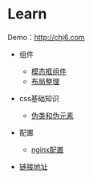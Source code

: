# Learn

  Demo：http://chj6.com

- 组件
  - [模态框组件](/components/Modal/example.html)
  - [布局整理](/components/Layout/example.html)

- css基础知识
  - [伪类和伪元素](/css/pseudo-classes-elements.md)

- 配置
  - [nginx配置](/config/nginx-config.md)

- [链接地址](/links/links.md)
